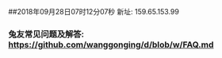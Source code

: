 ##2018年09月28日07时12分07秒 新址: 159.65.153.99
### 兔友常见问题及解答: https://github.com/wanggonging/d/blob/w/FAQ.md
